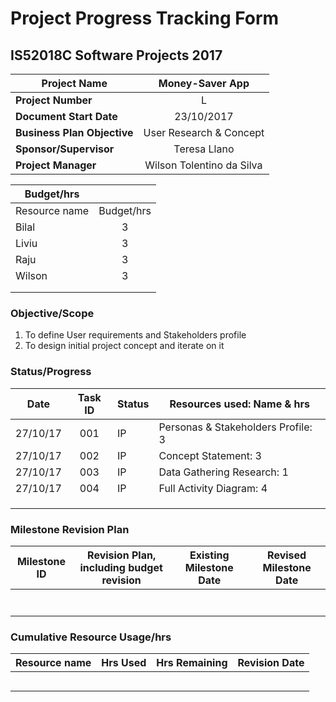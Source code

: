 # Project Progress Tracking Form

## IS52018C Software Projects 2017

| **Project Name**          |Money-Saver App                |
| --------------------------|:-----------------------------:|
| **Project Number**        |L                              |
|**Document Start Date**    |23/10/2017                     |
|**Business Plan Objective**|User Research & Concept        |
|**Sponsor/Supervisor**     |Teresa Llano                   |
|**Project Manager**        |Wilson Tolentino da Silva      |

|**Budget/hrs**             |                         |
|---------------------------|:-----------------------:|
|Resource name              |Budget/hrs               |
|Bilal                      |3                        |
|Liviu                      |3                        |
|Raju                       |3                        |
|Wilson                     |3                        |
|                           |                         |
|                           |                         |

### Objective/Scope

1. To define User requirements and Stakeholders profile
2. To design initial project concept and iterate on it

### Status/Progress

|**Date**                   |  Task ID                |Status     |Resources used: Name & hrs           |
|---------------------------|:-----------------------:|-----------|-------------------------------------|
|27/10/17                   |001                      |IP         |Personas & Stakeholders Profile: 3   |
|27/10/17                   |002                      |IP         |Concept Statement: 3                 |
|27/10/17                   |003                      |IP         |Data Gathering Research: 1           |
|27/10/17                   |004                      |IP         |Full Activity Diagram: 4             |
|                           |                         |           |                                     |
|                           |                         |           |                                     |
|                           |                         |           |                                     |

### Milestone Revision Plan

|Milestone ID               |Revision Plan, including budget revision   |Existing Milestone Date     |Revised Milestone Date    |
|---------------------------|:-----------------------------------------:|----------------------------|--------------------------|
|                           |                                           |                            |                          |
|                           |                                           |                            |                          |
|                           |                                           |                            |                          |
|                           |                                           |                            |                          |
|                           |                                           |                            |                          |
|                           |                                           |                            |                          |
|                           |                                           |                            |                          |

### Cumulative Resource Usage/hrs

|Resource name              |Hrs Used                                   |Hrs Remaining               |Revision Date             |
|---------------------------|:-----------------------------------------:|----------------------------|--------------------------|
|                           |                                           |                            |                          |
|                           |                                           |                            |                          |
|                           |                                           |                            |                          |
|                           |                                           |                            |                          |
|                           |                                           |                            |                          |

